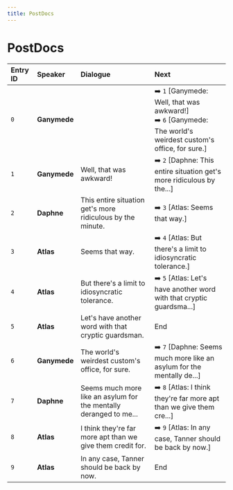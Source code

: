 ```yaml
---
title: PostDocs
---
```


# PostDocs


| Entry ID | Speaker | Dialogue | Next |
| :------- | :------ | :------- | :------------ |
| `0` | **Ganymede** |  | ➡️ `1` \[Ganymede: Well, that was awkward\!\]<br>➡️ `6` \[Ganymede: The world's weirdest custom's office, for sure\.\] |
| `1` | **Ganymede** | Well, that was awkward\! | ➡️ `2` \[Daphne: This entire situation get's more ridiculous by the\.\.\.\] |
| `2` | **Daphne** | This entire situation get's more ridiculous by the minute\. | ➡️ `3` \[Atlas: Seems that way\.\] |
| `3` | **Atlas** | Seems that way\. | ➡️ `4` \[Atlas: But there's a limit to idiosyncratic tolerance\.\] |
| `4` | **Atlas** | But there's a limit to idiosyncratic tolerance\. | ➡️ `5` \[Atlas: Let's have another word with that cryptic guardsma\.\.\.\] |
| `5` | **Atlas** | Let's have another word with that cryptic guardsman\. | End |
| `6` | **Ganymede** | The world's weirdest custom's office, for sure\. | ➡️ `7` \[Daphne: Seems much more like an asylum for the mentally de\.\.\.\] |
| `7` | **Daphne** | Seems much more like an asylum for the mentally deranged to me\.\.\. | ➡️ `8` \[Atlas: I think they're far more apt than we give them cre\.\.\.\] |
| `8` | **Atlas** | I think they're far more apt than we give them credit for\. | ➡️ `9` \[Atlas: In any case, Tanner should be back by now\.\] |
| `9` | **Atlas** | In any case, Tanner should be back by now\. | End |
